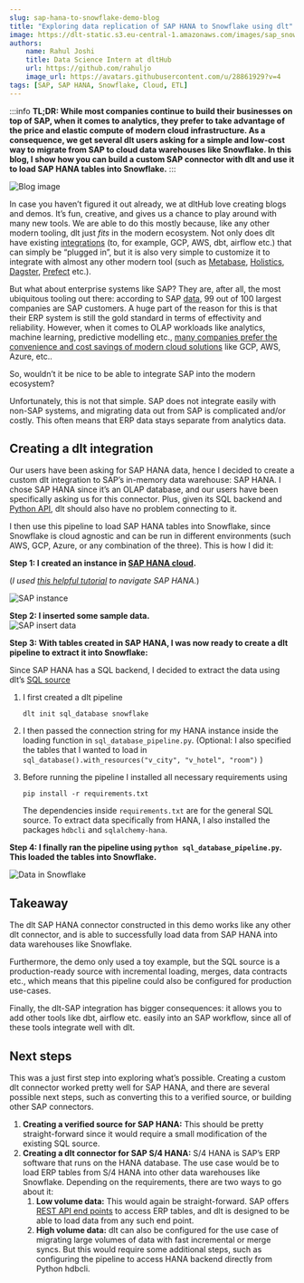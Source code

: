 ```yaml
---
slug: sap-hana-to-snowflake-demo-blog
title: "Exploring data replication of SAP HANA to Snowflake using dlt"
image: https://dlt-static.s3.eu-central-1.amazonaws.com/images/sap_snowflake_blog_data_link_image.png
authors:
    name: Rahul Joshi
    title: Data Science Intern at dltHub
    url: https://github.com/rahuljo
    image_url: https://avatars.githubusercontent.com/u/28861929?v=4
tags: [SAP, SAP HANA, Snowflake, Cloud, ETL]
---
```

:::info
**TL;DR: While most companies continue to build their businesses on top of SAP, when it comes to analytics, they prefer to take advantage of the price and elastic compute of modern cloud infrastructure. As a consequence, we get several dlt users asking for a simple and low-cost way to migrate from SAP to cloud data warehouses like Snowflake. In this blog, I show how you can build a custom SAP connector with dlt and use it to load SAP HANA tables into Snowflake.**
:::  

![Blog image](https://dlt-static.s3.eu-central-1.amazonaws.com/images/sap_snowflake_blog_data_link_image.png)

In case you haven’t figured it out already, we at dltHub love creating blogs and demos. It’s fun, creative, and gives us a chance to play around with many new tools. We are able to do this mostly because, like any other modern tooling, dlt just *fits* in the modern ecosystem. Not only does dlt have existing [integrations](https://dlthub.com/docs/dlt-ecosystem) (to, for example, GCP, AWS, dbt, airflow etc.) that can simply be “plugged in”, but it is also very simple to customize it to integrate with almost any other modern tool (such as [Metabase](https://dlthub.com/docs/blog/postgresql-bigquery-metabase-demo), [Holistics](https://dlthub.com/docs/blog/MongoDB-dlt-Holistics), [Dagster](https://dlthub.com/docs/blog/dlt-dagster), [Prefect](https://dlthub.com/docs/blog/dlt-prefect) etc.). 

But what about enterprise systems like SAP? They are, after all, the most ubiquitous tooling out there: according to SAP [data](https://assets.cdn.sap.com/sapcom/docs/2017/04/4666ecdd-b67c-0010-82c7-eda71af511fa.pdf), 99 out of 100 largest companies are SAP customers. A huge part of the reason for this is that their ERP system is still the gold standard in terms of effectivity and reliability. However, when it comes to OLAP workloads like analytics, machine learning, predictive modelling etc., [many companies prefer the convenience and cost savings of modern cloud solutions](https://www.statista.com/statistics/967365/worldwide-cloud-infrastructure-services-market-share-vendor/) like GCP, AWS, Azure, etc..

So, wouldn’t it be nice to be able to integrate SAP into the modern ecosystem?

Unfortunately, this is not that simple. SAP does not integrate easily with non-SAP systems, and migrating data out from SAP is complicated and/or costly. This often means that ERP data stays separate from analytics data.

## Creating a dlt integration  
  
Our users have been asking for SAP HANA data, hence I decided to create a custom dlt integration to SAP’s in-memory data warehouse: SAP HANA. I chose SAP HANA since it’s an OLAP database, and our users have been specifically asking us for this connector. Plus, given its SQL backend and [Python API](https://developers.sap.com/tutorials/hana-clients-python.html), dlt should also have no problem connecting to it. 

I then use this pipeline to load SAP HANA tables into Snowflake,  since Snowflake is cloud agnostic and can be run in different environments (such AWS, GCP, Azure, or any combination of the three). This is how I did it:  
  
**Step 1: I created an instance in [SAP HANA cloud](https://www.sap.com/products/technology-platform/hana.html).**

(*I used [this helpful tutorial](https://www.youtube.com/watch?v=hEQCGBAn7Tc&list=PLkzo92owKnVwtyoQRRN2LsQlTHzNE-0US) to navigate SAP HANA.*)

![SAP instance](https://dlt-static.s3.eu-central-1.amazonaws.com/images/sap_snowflake_blog_creating_sap_instance.png)

**Step 2: I inserted some sample data.**  
![SAP insert data](https://dlt-static.s3.eu-central-1.amazonaws.com/images/sap_snowflake_blog_inserting_data_in_sap.png)
  
**Step 3: With tables created in SAP HANA, I was now ready to create a dlt pipeline to extract it into Snowflake:**

Since SAP HANA has a SQL backend, I decided to extract the data using dlt’s [SQL source](https://dlthub.com/docs/dlt-ecosystem/verified-sources/sql_database)

1. I first created a dlt pipeline
    
    `dlt init sql_database snowflake`  
    
2. I then passed the connection string for my HANA instance inside the loading function in `sql_database_pipeline.py`. (Optional: I also specified the tables that I wanted to load in `sql_database().with_resources("v_city", "v_hotel", "room")` )
3. Before running the pipeline I installed all necessary requirements using 
    
    `pip install -r requirements.txt`
    
    The dependencies inside `requirements.txt` are for the general SQL source. To extract data specifically from HANA, I also installed the packages `hdbcli` and `sqlalchemy-hana`.
    

**Step 4: I finally ran the pipeline using `python sql_database_pipeline.py`. This loaded the tables into Snowflake.**  

![Data in Snowflake](https://dlt-static.s3.eu-central-1.amazonaws.com/images/sap_snowflake_blog_data_loaded_into_snowflake.png)
  
## Takeaway

The dlt SAP HANA connector constructed in this demo works like any other dlt connector, and is able to successfully load data from SAP HANA into data warehouses like Snowflake.

Furthermore, the demo only used a toy example, but the SQL source is a production-ready source with incremental loading, merges, data contracts etc., which means that this pipeline could also be configured for production use-cases.

Finally, the dlt-SAP integration has bigger consequences: it allows you to add other tools like dbt, airflow etc. easily into an SAP workflow, since all of these tools integrate well with dlt.

## Next steps

This was a just first step into exploring what’s possible. Creating a custom dlt connector worked pretty well for SAP HANA, and there are several possible next steps, such as converting this to a verified source, or building other SAP connectors.

1. **Creating a verified source for SAP HANA:** This should be pretty straight-forward since it would require a small modification of the existing SQL source.
2. **Creating a dlt connector for SAP S/4 HANA:** S/4 HANA is SAP’s ERP software that runs on the HANA database. The use case would be to load ERP tables from S/4 HANA into other data warehouses like Snowflake. Depending on the requirements, there are two ways to go about it:
    1. **Low volume data:** This would again be straight-forward. SAP offers [REST API end points](https://api.sap.com/products/SAPS4HANACloud/apis/ODATA) to access ERP tables, and dlt is designed to be able to load data from any such end point. 
    2. **High volume data:** dlt can also be configured for the use case of migrating large volumes of data with fast incremental or merge syncs. But this would require some additional steps, such as configuring the pipeline to access HANA backend directly from Python hdbcli.
